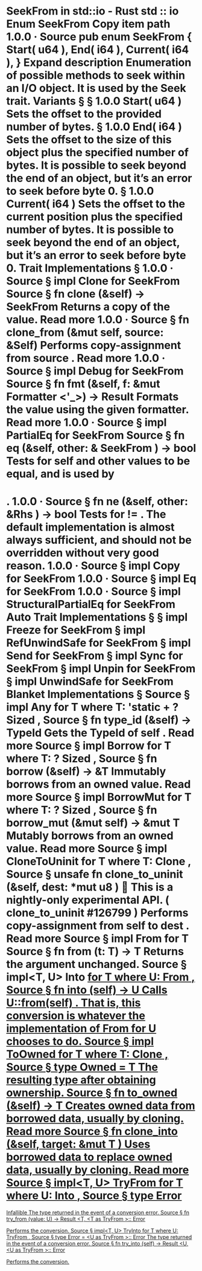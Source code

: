 SeekFrom in std::io - Rust
std
::
io
Enum
SeekFrom
Copy item path
1.0.0
·
Source
pub enum SeekFrom {
    Start(
u64
),
    End(
i64
),
    Current(
i64
),
}
Expand description
Enumeration of possible methods to seek within an I/O object.
It is used by the
Seek
trait.
Variants
§
§
1.0.0
Start(
u64
)
Sets the offset to the provided number of bytes.
§
1.0.0
End(
i64
)
Sets the offset to the size of this object plus the specified number of
bytes.
It is possible to seek beyond the end of an object, but it’s an error to
seek before byte 0.
§
1.0.0
Current(
i64
)
Sets the offset to the current position plus the specified number of
bytes.
It is possible to seek beyond the end of an object, but it’s an error to
seek before byte 0.
Trait Implementations
§
1.0.0
·
Source
§
impl
Clone
for
SeekFrom
Source
§
fn
clone
(&self) ->
SeekFrom
Returns a copy of the value.
Read more
1.0.0
·
Source
§
fn
clone_from
(&mut self, source: &Self)
Performs copy-assignment from
source
.
Read more
1.0.0
·
Source
§
impl
Debug
for
SeekFrom
Source
§
fn
fmt
(&self, f: &mut
Formatter
<'_>) ->
Result
Formats the value using the given formatter.
Read more
1.0.0
·
Source
§
impl
PartialEq
for
SeekFrom
Source
§
fn
eq
(&self, other: &
SeekFrom
) ->
bool
Tests for
self
and
other
values to be equal, and is used by
==
.
1.0.0
·
Source
§
fn
ne
(&self, other:
&Rhs
) ->
bool
Tests for
!=
. The default implementation is almost always sufficient,
and should not be overridden without very good reason.
1.0.0
·
Source
§
impl
Copy
for
SeekFrom
1.0.0
·
Source
§
impl
Eq
for
SeekFrom
1.0.0
·
Source
§
impl
StructuralPartialEq
for
SeekFrom
Auto Trait Implementations
§
§
impl
Freeze
for
SeekFrom
§
impl
RefUnwindSafe
for
SeekFrom
§
impl
Send
for
SeekFrom
§
impl
Sync
for
SeekFrom
§
impl
Unpin
for
SeekFrom
§
impl
UnwindSafe
for
SeekFrom
Blanket Implementations
§
Source
§
impl<T>
Any
for T
where
    T: 'static + ?
Sized
,
Source
§
fn
type_id
(&self) ->
TypeId
Gets the
TypeId
of
self
.
Read more
Source
§
impl<T>
Borrow
<T> for T
where
    T: ?
Sized
,
Source
§
fn
borrow
(&self) ->
&T
Immutably borrows from an owned value.
Read more
Source
§
impl<T>
BorrowMut
<T> for T
where
    T: ?
Sized
,
Source
§
fn
borrow_mut
(&mut self) ->
&mut T
Mutably borrows from an owned value.
Read more
Source
§
impl<T>
CloneToUninit
for T
where
    T:
Clone
,
Source
§
unsafe fn
clone_to_uninit
(&self, dest:
*mut
u8
)
🔬
This is a nightly-only experimental API. (
clone_to_uninit
#126799
)
Performs copy-assignment from
self
to
dest
.
Read more
Source
§
impl<T>
From
<T> for T
Source
§
fn
from
(t: T) -> T
Returns the argument unchanged.
Source
§
impl<T, U>
Into
<U> for T
where
    U:
From
<T>,
Source
§
fn
into
(self) -> U
Calls
U::from(self)
.
That is, this conversion is whatever the implementation of
From
<T> for U
chooses to do.
Source
§
impl<T>
ToOwned
for T
where
    T:
Clone
,
Source
§
type
Owned
= T
The resulting type after obtaining ownership.
Source
§
fn
to_owned
(&self) -> T
Creates owned data from borrowed data, usually by cloning.
Read more
Source
§
fn
clone_into
(&self, target:
&mut T
)
Uses borrowed data to replace owned data, usually by cloning.
Read more
Source
§
impl<T, U>
TryFrom
<U> for T
where
    U:
Into
<T>,
Source
§
type
Error
=
Infallible
The type returned in the event of a conversion error.
Source
§
fn
try_from
(value: U) ->
Result
<T, <T as
TryFrom
<U>>::
Error
>
Performs the conversion.
Source
§
impl<T, U>
TryInto
<U> for T
where
    U:
TryFrom
<T>,
Source
§
type
Error
= <U as
TryFrom
<T>>::
Error
The type returned in the event of a conversion error.
Source
§
fn
try_into
(self) ->
Result
<U, <U as
TryFrom
<T>>::
Error
>
Performs the conversion.